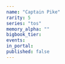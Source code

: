 ```yaml
---
name: "Captain Pike"
rarity: 5
series: "tos"
memory_alpha: ""
bigbook_tier:
events:
in_portal:
published: false
---
```


